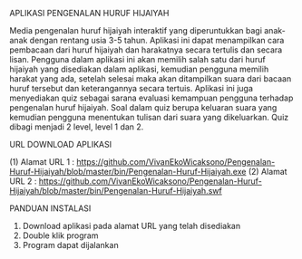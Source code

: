 APLIKASI PENGENALAN HURUF HIJAIYAH

Media pengenalan huruf hijaiyah interaktif yang diperuntukkan bagi anak-anak dengan rentang usia 3-5 tahun.
Aplikasi ini dapat menampilkan cara pembacaan dari huruf hijaiyah dan harakatnya secara tertulis dan secara lisan.
Pengguna dalam aplikasi ini akan memilih salah satu dari huruf hijaiyah yang disediakan dalam aplikasi, kemudian pengguna memilih harakat yang ada, setelah selesai maka akan ditampilkan suara dari bacaan huruf tersebut dan keterangannya secara tertuis.
Aplikasi ini juga menyediakan quiz sebagai sarana evaluasi kemampuan pengguna terhadap pengenalan huruf hijaiyah.
Soal dalam quiz berupa keluaran suara yang kemudian pengguna menentukan tulisan dari suara yang dikeluarkan. Quiz dibagi menjadi 2 level, level 1 dan 2.

URL DOWNLOAD APLIKASI

(1) Alamat URL 1 :
https://github.com/VivanEkoWicaksono/Pengenalan-Huruf-Hijaiyah/blob/master/bin/Pengenalan-Huruf-Hijaiyah.exe
(2) Alamat URL 2 :
https://github.com/VivanEkoWicaksono/Pengenalan-Huruf-Hijaiyah/blob/master/bin/Pengenalan-Huruf-Hijaiyah.swf

PANDUAN INSTALASI

1. Download aplikasi pada alamat URL yang telah disediakan
2. Double klik program
3. Program dapat dijalankan
